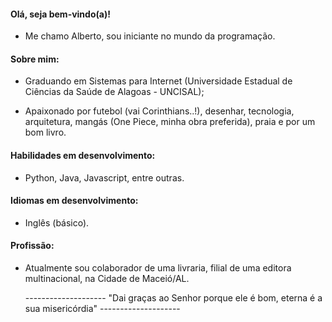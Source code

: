#### Olá, seja bem-vindo(a)!

* Me chamo Alberto, sou iniciante no mundo da programação.

#### Sobre mim:

* Graduando em Sistemas para Internet (Universidade Estadual de Ciências da Saúde de Alagoas - UNCISAL);

* Apaixonado por futebol (vai Corinthians..!), desenhar, tecnologia, arquitetura, mangás (One Piece, minha obra preferida), praia e por um bom livro.

#### Habilidades em desenvolvimento:

* Python, Java, Javascript, entre outras.

#### Idiomas em desenvolvimento:

* Inglês (básico).

#### Profissão:

* Atualmente sou colaborador de uma livraria, filial de uma editora multinacional, na Cidade de Maceió/AL.

   -------------------- "Dai graças ao Senhor porque ele é bom, eterna é a sua misericórdia" --------------------
